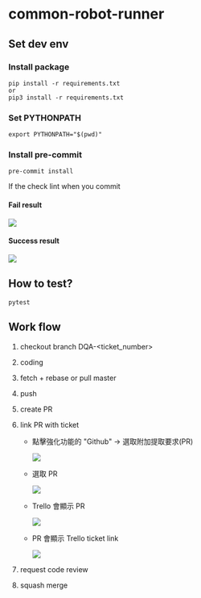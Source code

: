 # common-robot-runner

## Set dev env

### Install package
```
pip install -r requirements.txt
or
pip3 install -r requirements.txt
```

### Set PYTHONPATH
```
export PYTHONPATH="$(pwd)"
```

### Install pre-commit
```
pre-commit install
```

If the check lint when you commit
#### Fail result
![](https://i.imgur.com/qUXkF7G.png)

#### Success result
![](https://i.imgur.com/73jtvDX.png)

## How to test?
```
pytest
```

## Work flow
1. checkout branch DQA-<ticket_number>
2. coding
3. fetch + rebase or pull master
4. push
5. create PR
6. link PR with ticket
    * 點擊強化功能的 "Github" -> 選取附加提取要求(PR)

        ![](https://i.imgur.com/Wuf10eL.png)
    * 選取 PR

        ![](https://i.imgur.com/aZwCyfy.png)

    * Trello 會顯示 PR

        ![](https://i.imgur.com/fzCKZlE.png)
    * PR 會顯示 Trello ticket link

        ![](https://i.imgur.com/Scsyne2.png)

7. request code review
8. squash merge
